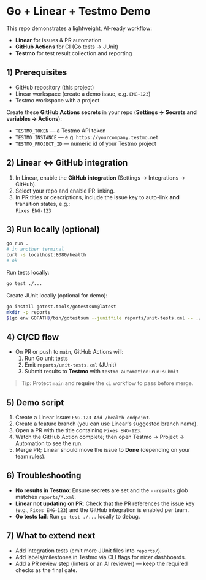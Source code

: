 # Go + Linear + Testmo Demo

This repo demonstrates a lightweight, AI-ready workflow:

- **Linear** for issues & PR automation
- **GitHub Actions** for CI (Go tests → JUnit)
- **Testmo** for test result collection and reporting



## 1) Prerequisites

- GitHub repository (this project)
- Linear workspace (create a demo issue, e.g. `ENG-123`)
- Testmo workspace with a project

Create these **GitHub Actions secrets** in your repo (**Settings → Secrets and variables → Actions**):

- `TESTMO_TOKEN` — a Testmo API token
- `TESTMO_INSTANCE` — e.g. `https://yourcompany.testmo.net`
- `TESTMO_PROJECT_ID` — numeric id of your Testmo project



## 2) Linear ↔ GitHub integration

1. In Linear, enable the **GitHub integration** (Settings → Integrations → GitHub).
2. Select your repo and enable PR linking.
3. In PR titles or descriptions, include the issue key to auto-link **and** transition states, e.g.:  
   `Fixes ENG-123`



## 3) Run locally (optional)

```bash
go run .
# in another terminal
curl -s localhost:8080/health
# ok
```

Run tests locally:
```bash
go test ./...
```

Create JUnit locally (optional for demo):
```bash
go install gotest.tools/gotestsum@latest
mkdir -p reports
$(go env GOPATH)/bin/gotestsum --junitfile reports/unit-tests.xml -- ./...
```



## 4) CI/CD flow

- On PR or push to `main`, GitHub Actions will:
  1. Run Go unit tests
  2. Emit `reports/unit-tests.xml` (JUnit)
  3. Submit results to **Testmo** with `testmo automation:run:submit`

> Tip: Protect `main` and **require** the `ci` workflow to pass before merge.


## 5) Demo script

1. Create a Linear issue: `ENG-123 Add /health endpoint`.
2. Create a feature branch (you can use Linear's suggested branch name).
3. Open a PR with the title containing `Fixes ENG-123`.
4. Watch the GitHub Action complete; then open Testmo → Project → Automation to see the run.
5. Merge PR; Linear should move the issue to **Done** (depending on your team rules).



## 6) Troubleshooting

- **No results in Testmo**: Ensure secrets are set and the `--results` glob matches `reports/*.xml`.
- **Linear not updating on PR**: Check that the PR references the issue key (e.g., `Fixes ENG-123`) and the GitHub integration is enabled per team.
- **Go tests fail**: Run `go test ./...` locally to debug.



## 7) What to extend next

- Add integration tests (emit more JUnit files into `reports/`).
- Add labels/milestones in Testmo via CLI flags for nicer dashboards.
- Add a PR review step (linters or an AI reviewer) — keep the required checks as the final gate.
